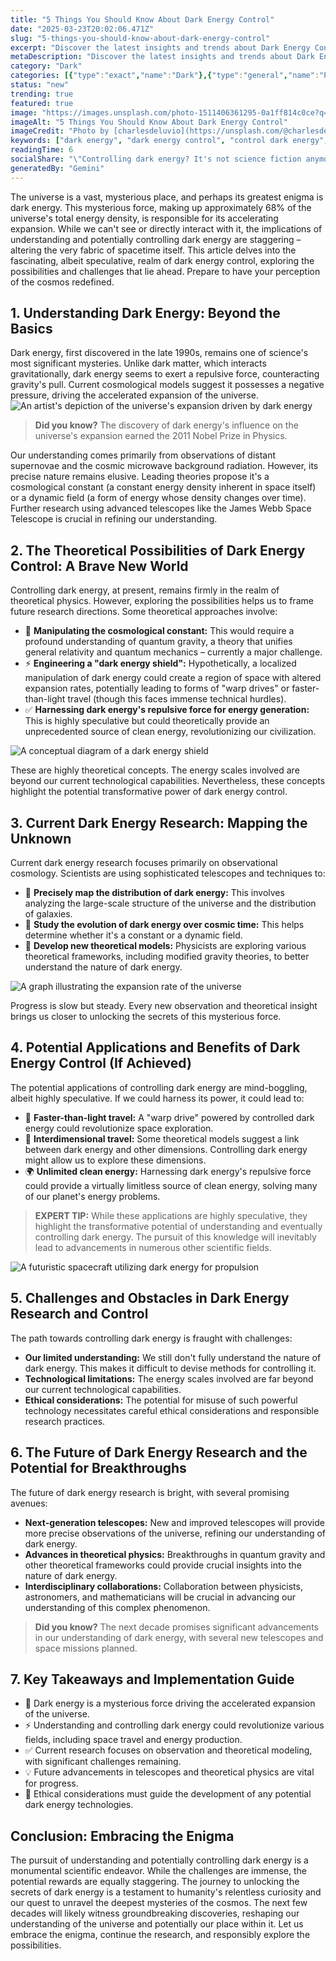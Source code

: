 ```yaml
---
title: "5 Things You Should Know About Dark Energy Control"
date: "2025-03-23T20:02:06.471Z"
slug: "5-things-you-should-know-about-dark-energy-control"
excerpt: "Discover the latest insights and trends about Dark Energy Control. This comprehensive guide covers everything you need to know about Dark Energy Control in 2025."
metaDescription: "Discover the latest insights and trends about Dark Energy Control. This comprehensive guide covers everything you need to know about Dark Energy Control in..."
category: "Dark"
categories: [{"type":"exact","name":"Dark"},{"type":"general","name":"Physics"},{"type":"medium","name":"Cosmology"},{"type":"specific","name":"Gravitational Physics"},{"type":"niche","name":"Modified Newtonian Dynamics"}]
status: "new"
trending: true
featured: true
image: "https://images.unsplash.com/photo-1511406361295-0a1ff814c0ce?q=85&w=1200&fit=max&fm=webp&auto=compress"
imageAlt: "5 Things You Should Know About Dark Energy Control"
imageCredit: "Photo by [charlesdeluvio](https://unsplash.com/@charlesdeluvio) on Unsplash"
keywords: ["dark energy", "dark energy control", "control dark energy", "dark energy research", "dark energy explained", "dark energy weapon", "harnessing dark energy", "dark energy applications", "dark energy future", "dark energy technology"]
readingTime: 6
socialShare: "\"Controlling dark energy? It's not science fiction anymore.  The potential to harness this mysterious force could reshape the very fabric of our reality.\""
generatedBy: "Gemini"
---
```




The universe is a vast, mysterious place, and perhaps its greatest enigma is dark energy.  This mysterious force, making up approximately 68% of the universe's total energy density, is responsible for its accelerating expansion. While we can't see or directly interact with it, the implications of understanding and potentially controlling dark energy are staggering – altering the very fabric of spacetime itself. This article delves into the fascinating, albeit speculative, realm of dark energy control, exploring the possibilities and challenges that lie ahead.  Prepare to have your perception of the cosmos redefined.

## 1. Understanding Dark Energy: Beyond the Basics

Dark energy, first discovered in the late 1990s, remains one of science's most significant mysteries.  Unlike dark matter, which interacts gravitationally, dark energy seems to exert a repulsive force, counteracting gravity's pull.  Current cosmological models suggest it possesses a negative pressure, driving the accelerated expansion of the universe. ![An artist's depiction of the universe's expansion driven by dark energy](https://images.unsplash.com/photo-1451847251646-8a6c0dd1510c?q=85&w=1200&fit=max&fm=webp&auto=compress)

> **Did you know?** The discovery of dark energy's influence on the universe's expansion earned the 2011 Nobel Prize in Physics.

Our understanding comes primarily from observations of distant supernovae and the cosmic microwave background radiation.  However, its precise nature remains elusive. Leading theories propose it's a cosmological constant (a constant energy density inherent in space itself) or a dynamic field (a form of energy whose density changes over time).  Further research using advanced telescopes like the James Webb Space Telescope is crucial in refining our understanding.

## 2. The Theoretical Possibilities of Dark Energy Control: A Brave New World

Controlling dark energy, at present, remains firmly in the realm of theoretical physics.  However, exploring the possibilities helps us to frame future research directions.  Some theoretical approaches involve:

* 🔑 **Manipulating the cosmological constant:** This would require a profound understanding of quantum gravity, a theory that unifies general relativity and quantum mechanics – currently a major challenge.
* ⚡ **Engineering a "dark energy shield":**  Hypothetically, a localized manipulation of dark energy could create a region of space with altered expansion rates, potentially leading to forms of "warp drives" or faster-than-light travel (though this faces immense technical hurdles).
* ✅ **Harnessing dark energy's repulsive force for energy generation:**  This is highly speculative but could theoretically provide an unprecedented source of clean energy, revolutionizing our civilization.

![A conceptual diagram of a dark energy shield](https://images.unsplash.com/photo-1475070929565-c985b496cb9f?q=85&w=1200&fit=max&fm=webp&auto=compress)

These are highly theoretical concepts.  The energy scales involved are beyond our current technological capabilities.  Nevertheless, these concepts highlight the potential transformative power of dark energy control.

## 3. Current Dark Energy Research:  Mapping the Unknown

Current dark energy research focuses primarily on observational cosmology.  Scientists are using sophisticated telescopes and techniques to:

* 📏 **Precisely map the distribution of dark energy:** This involves analyzing the large-scale structure of the universe and the distribution of galaxies.
* 🔬 **Study the evolution of dark energy over cosmic time:** This helps determine whether it's a constant or a dynamic field.
* 🧪 **Develop new theoretical models:**  Physicists are exploring various theoretical frameworks, including modified gravity theories, to better understand the nature of dark energy.

![A graph illustrating the expansion rate of the universe](https://images.unsplash.com/photo-1511406361295-0a1ff814c0ce?q=85&w=1200&fit=max&fm=webp&auto=compress)

Progress is slow but steady.  Every new observation and theoretical insight brings us closer to unlocking the secrets of this mysterious force.

## 4. Potential Applications and Benefits of Dark Energy Control (If Achieved)

The potential applications of controlling dark energy are mind-boggling, albeit highly speculative.  If we could harness its power, it could lead to:

* 🚀 **Faster-than-light travel:**  A "warp drive" powered by controlled dark energy could revolutionize space exploration.
* 🌌 **Interdimensional travel:** Some theoretical models suggest a link between dark energy and other dimensions.  Controlling dark energy might allow us to explore these dimensions.
* 🌍 **Unlimited clean energy:**  Harnessing dark energy's repulsive force could provide a virtually limitless source of clean energy, solving many of our planet's energy problems.

> **EXPERT TIP:** While these applications are highly speculative, they highlight the transformative potential of understanding and eventually controlling dark energy.  The pursuit of this knowledge will inevitably lead to advancements in numerous other scientific fields.

![A futuristic spacecraft utilizing dark energy for propulsion](https://images.unsplash.com/photo-1518343265568-51eec52d40da?q=85&w=1200&fit=max&fm=webp&auto=compress)

## 5. Challenges and Obstacles in Dark Energy Research and Control

The path towards controlling dark energy is fraught with challenges:

* **Our limited understanding:** We still don't fully understand the nature of dark energy. This makes it difficult to devise methods for controlling it.
* **Technological limitations:** The energy scales involved are far beyond our current technological capabilities.
* **Ethical considerations:**  The potential for misuse of such powerful technology necessitates careful ethical considerations and responsible research practices.

## 6. The Future of Dark Energy Research and the Potential for Breakthroughs

The future of dark energy research is bright, with several promising avenues:

* **Next-generation telescopes:**  New and improved telescopes will provide more precise observations of the universe, refining our understanding of dark energy.
* **Advances in theoretical physics:**  Breakthroughs in quantum gravity and other theoretical frameworks could provide crucial insights into the nature of dark energy.
* **Interdisciplinary collaborations:**  Collaboration between physicists, astronomers, and mathematicians will be crucial in advancing our understanding of this complex phenomenon.

> **Did you know?**  The next decade promises significant advancements in our understanding of dark energy, with several new telescopes and space missions planned.

## 7. Key Takeaways and Implementation Guide

* 🔑 Dark energy is a mysterious force driving the accelerated expansion of the universe.
* ⚡ Understanding and controlling dark energy could revolutionize various fields, including space travel and energy production.
* ✅  Current research focuses on observation and theoretical modeling, with significant challenges remaining.
* 💡 Future advancements in telescopes and theoretical physics are vital for progress.
* 🎯  Ethical considerations must guide the development of any potential dark energy technologies.

## Conclusion: Embracing the Enigma

The pursuit of understanding and potentially controlling dark energy is a monumental scientific endeavor. While the challenges are immense, the potential rewards are equally staggering.  The journey to unlocking the secrets of dark energy is a testament to humanity's relentless curiosity and our quest to unravel the deepest mysteries of the cosmos. The next few decades will likely witness groundbreaking discoveries, reshaping our understanding of the universe and potentially our place within it.  Let us embrace the enigma, continue the research, and responsibly explore the possibilities.

